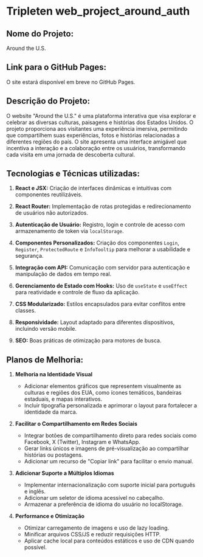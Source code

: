 # Tripleten web_project_around_auth

## Nome do Projeto:

Around the U.S.

## Link para o GitHub Pages:

O site estará disponível em breve no GitHub Pages.

## Descrição do Projeto:

O website "Around the U.S." é uma plataforma interativa que visa explorar e celebrar as diversas culturas, paisagens e histórias dos Estados Unidos. O projeto proporciona aos visitantes uma experiência imersiva, permitindo que compartilhem suas experiências, fotos e histórias relacionadas a diferentes regiões do país. O site apresenta uma interface amigável que incentiva a interação e a colaboração entre os usuários, transformando cada visita em uma jornada de descoberta cultural.

## Tecnologias e Técnicas utilizadas:

1. **React e JSX:** Criação de interfaces dinâmicas e intuitivas com componentes reutilizáveis.

2. **React Router:** Implementação de rotas protegidas e redirecionamento de usuários não autorizados.

3. **Autenticação de Usuário:** Registro, login e controle de acesso com armazenamento de token via `localStorage`.

4. **Componentes Personalizados:** Criação dos componentes `Login`, `Register`, `ProtectedRoute` e `InfoTooltip` para melhorar a usabilidade e segurança.

5. **Integração com API:** Comunicação com servidor para autenticação e manipulação de dados em tempo real.

6. **Gerenciamento de Estado com Hooks:** Uso de `useState` e `useEffect` para reatividade e controle de fluxo da aplicação.

7. **CSS Modularizado:** Estilos encapsulados para evitar conflitos entre classes.

8. **Responsividade:** Layout adaptado para diferentes dispositivos, incluindo versão mobile.

9. **SEO:** Boas práticas de otimização para motores de busca.

## Planos de Melhoria:

1. **Melhoria na Identidade Visual**

   - Adicionar elementos gráficos que representem visualmente as culturas e regiões dos EUA, como ícones temáticos, bandeiras estaduais, e mapas interativos.
   - Incluir tipografia personalizada e aprimorar o layout para fortalecer a identidade da marca.

2. **Facilitar o Compartilhamento em Redes Sociais**

   - Integrar botões de compartilhamento direto para redes sociais como Facebook, X (Twitter), Instagram e WhatsApp.
   - Gerar links únicos e imagens de pré-visualização ao compartilhar histórias ou postagens.
   - Adicionar um recurso de "Copiar link" para facilitar o envio manual.

3. **Adicionar Suporte a Múltiplos Idiomas**

   - Implementar internacionalização com suporte inicial para português e inglês.
   - Adicionar um seletor de idioma acessível no cabeçalho.
   - Armazenar a preferência de idioma do usuário no localStorage.

4. **Performance e Otimização**
   - Otimizar carregamento de imagens e uso de lazy loading.
   - Minificar arquivos CSS/JS e reduzir requisições HTTP.
   - Aplicar cache local para conteúdos estáticos e uso de CDN quando possível.
